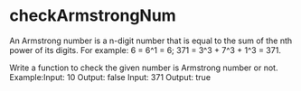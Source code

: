 # checkArmstrongNum
An Armstrong number is a n-digit number that is equal to the sum of the nth power of its digits.
For example: 6 = 6^1 = 6; 371 = 3^3 + 7^3 + 1^3 = 371.

Write a function to check the given number is Armstrong number or not.
Example:Input: 10
Output: false
Input: 371
Output: true
